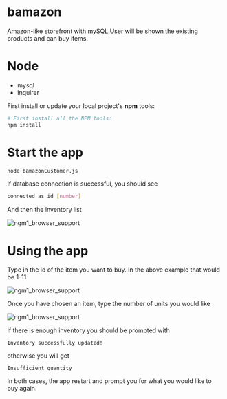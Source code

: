 # bamazon
 Amazon-like storefront with mySQL.User will be shown the existing products and can buy items.

# Node

*  mysql
*  inquirer

First install or update your local project's **npm** tools:

```bash
# First install all the NPM tools:
npm install
```
# Start the app

```bash
node bamazonCustomer.js
```

If database connection is successful, you should see
```bash
connected as id [number]
```

And then the inventory list

![ngm1_browser_support](https://drive.google.com/open?id=0B1VPTW7E4ASXTmRZRUVta19HMlk)

# Using the app

Type in the id of the item you want to buy. In the above example that would be 1-11

![ngm1_browser_support](https://lh3.googleusercontent.com/ZQo7fA8Z-mkn5Ty0GkIt_q34AAo3rUuTA5Ta9oAKgUv854eAcIIT43TGH2c0zUIaBaKsYnTagauSBAYWH6B0ptXpKvaVee4cm9jROs-hpuGF2EUwtne-4b9t324ssdaSPjBtgHb4eta6KZlmhmUahovDFgRFjqncyqWKt5bVXzByd8G3R16GRZ4pHrx9uOyMf0WrHvSfrZNfeI6u8JbzLYkTC5qTlYiaL5i3tbouEQdZbjONmS-TLzQ6ueDPgxVMFCmRaCjdDk8j8RTOzTCwBhkHv_rp3S_FCGBLPK5BXtRgrjuHvWUKTAU9xF5cPQtwsU2BlwvV4M1_AjP1Xx5XEsen7ogiYvINLU2HNMMc5FRxDeaVuIEP7DfraDmPiB6nz62Z0WQg2essHsCkAVpAr_vSC3XHSxi_MpXojpOG_vW-_XqAEqV1yPNp7kFYHm8beibegE256WC3UwRdxiKpb8N8Bp5v_5pzCF3465WE4_6U5zlmQ4cVN4PKnyZLdNC71llFrPp64XTs0nk1GPE0i-y6sXuOjT7UpoT8HCssVufCkjyyHQZWqMzLKvfT4rKmDjOSKeHT0s637nE9oETyKpp8iiPmdkZBZ5X2XcfVG4BUu1MG9ck9Kvyk=w310-h35-no)

Once you have chosen an item, type the number of units you would like

![ngm1_browser_support](https://lh3.googleusercontent.com/B-uAWK6vp8dfxeCC-ky1SAqrEdgF2CnhmVYtI8sTKIV-E3IzSyUMkfBXj-Fu1LnT-8GWcDHAinJIQob0zHpSho2Uinz9tT_S4DqrK4UZWnsNJte0lMzTT7UAq6LA1x9O8abcZXkzx0XuEj67QyjI7pvTZEzrFzP-u_DvsjaHOi9fFoMxxka27P-PAYhFO4mKXvZ_SfUJ6nDb1AIvxwf1Jv9VwTKXra7bBITIZJy9kqTtj1QRseCBILjdpaPMN_zI6UIMNisy--Yy-0os0MBR1R64_RuKshX73SoVDc6rFC9jWxKe0tzatUuHDPkRf-s9XEVJCToq8mDkWoS8pGAYji1LlQtZ-uZ6kZFwb4PtVkJkddIMcwSU_geD9uu-vFzuiUXyldDr8o4iO_KimmAXfvX2Xj4CdtiP7TTDBnoS_P5bJta7LBwjOLQdijsEYKL5LSJmuiJ7Jt6zrQPj6_bzyaOLj38W7KePlMNZoBtONUiD0ADFucwLEeR0TSqBieRSgEjvmEB_YoOjPaVKOUcU6bX7SwT-CKerTcQgRd0ML2PaCZ9x9KXpC8t9VCESOiFgV083qfDUd3GjTKBrsvWkfaKdNzxP21u4VwGzsikspJIQeN49TT73=w327-h59-no)

If there is enough inventory you should be prompted with 
```node
Inventory successfully updated!
```
otherwise you will get
```node
Insufficient quantity
```

In both cases, the app restart and prompt you for what you would like to buy again.
 

